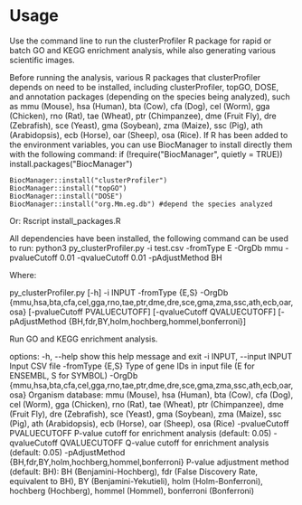 # Usage
Use the command line to run the clusterProfiler R package for rapid or batch GO and KEGG enrichment analysis, while also generating various scientific images.

Before running the analysis, various R packages that clusterProfiler depends on need to be installed, including clusterProfiler, topGO, DOSE, and annotation packages (depending on the species being analyzed), such as mmu (Mouse), hsa (Human), bta (Cow), cfa (Dog), cel (Worm), gga (Chicken), rno (Rat), tae (Wheat), ptr (Chimpanzee), dme (Fruit Fly), dre (Zebrafish), sce (Yeast), gma (Soybean), zma (Maize), ssc (Pig), ath (Arabidopsis), ecb (Horse), oar (Sheep), osa (Rice). If R has been added to the environment variables, you can use BiocManager to install directly them with the following command:
    if (!require("BiocManager", quietly = TRUE))
      install.packages("BiocManager")

    BiocManager::install("clusterProfiler")
    BiocManager::install("topGO")
    BiocManager::install("DOSE")
    BiocManager::install("org.Mm.eg.db") #depend the species analyzed

Or:
Rscript install_packages.R

All dependencies have been installed, the following command can be used to run:
    python3 py_clusterProfiler.py -i test.csv -fromType E -OrgDb mmu  -pvalueCutoff 0.01 -qvalueCutoff 0.01 -pAdjustMethod BH

Where:

py_clusterProfiler.py [-h] -i INPUT -fromType {E,S} -OrgDb
                             {mmu,hsa,bta,cfa,cel,gga,rno,tae,ptr,dme,dre,sce,gma,zma,ssc,ath,ecb,oar,osa}
                             [-pvalueCutoff PVALUECUTOFF] [-qvalueCutoff QVALUECUTOFF]
                             [-pAdjustMethod {BH,fdr,BY,holm,hochberg,hommel,bonferroni}]

Run GO and KEGG enrichment analysis.

options:
  -h, --help            show this help message and exit
  -i INPUT, --input INPUT
                        Input CSV file
  -fromType {E,S}       Type of gene IDs in input file (E for ENSEMBL, S for SYMBOL)
  -OrgDb {mmu,hsa,bta,cfa,cel,gga,rno,tae,ptr,dme,dre,sce,gma,zma,ssc,ath,ecb,oar,osa}
                        Organism database: mmu (Mouse), hsa (Human), bta (Cow), cfa (Dog), cel (Worm), gga (Chicken),
                        rno (Rat), tae (Wheat), ptr (Chimpanzee), dme (Fruit Fly), dre (Zebrafish), sce (Yeast), gma
                        (Soybean), zma (Maize), ssc (Pig), ath (Arabidopsis), ecb (Horse), oar (Sheep), osa (Rice)
  -pvalueCutoff PVALUECUTOFF
                        P-value cutoff for enrichment analysis (default: 0.05)
  -qvalueCutoff QVALUECUTOFF
                        Q-value cutoff for enrichment analysis (default: 0.05)
  -pAdjustMethod {BH,fdr,BY,holm,hochberg,hommel,bonferroni}
                        P-value adjustment method (default: BH): BH (Benjamini-Hochberg), fdr (False Discovery Rate,
                        equivalent to BH), BY (Benjamini-Yekutieli), holm (Holm-Bonferroni), hochberg (Hochberg),
                        hommel (Hommel), bonferroni (Bonferroni)




